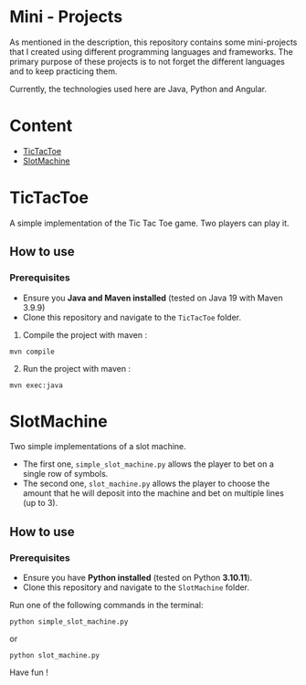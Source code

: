 # Mini - Projects

As mentioned in the description, this repository contains some mini-projects that I created using different programming languages and frameworks. The primary purpose of these projects is to not forget the different languages and to keep practicing them.

Currently, the technologies used here are Java, Python and Angular.

# Content 

- [TicTacToe](#TicTacToe)
- [SlotMachine](#SlotMachine)


# TicTacToe

A simple implementation of the Tic Tac Toe game. Two players can play it.

## How to use

### **Prerequisites**

- Ensure you **Java and Maven installed** (tested on Java 19 with Maven 3.9.9)
- Clone this repository and navigate to the `TicTacToe` folder.

1. Compile the project with maven : 

```
mvn compile
```

2. Run the project with maven : 

```
mvn exec:java
```

# SlotMachine

Two simple implementations of a slot machine. 
- The first one, `simple_slot_machine.py` allows the player to bet on a single row of symbols.
- The second one, `slot_machine.py` allows the player to choose the amount that he will deposit into the machine and bet on multiple lines (up to 3).

## How to use

### **Prerequisites**
- Ensure you have **Python installed** (tested on Python **3.10.11**).  
- Clone this repository and navigate to the `SlotMachine` folder.

Run one of the following commands in the terminal: 
```
python simple_slot_machine.py
```
or
```
python slot_machine.py
```

Have fun !
